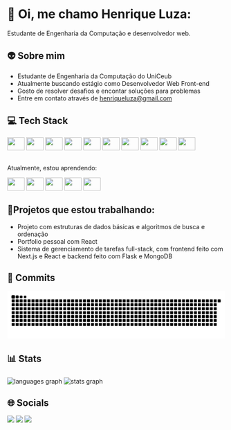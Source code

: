 # 👾 Oi, me chamo Henrique Luza:

<!--
**henriqueluza/henriqueluza** is a ✨ _special_ ✨ repository because its `README.md` (this file) appears on your GitHub profile.
Here are some ideas to get you started:

- 🔭 I’m currently working on ...
- 🌱 I’m currently learning ...
- 👯 I’m looking to collaborate on ...
- 🤔 I’m looking for help with ...
- 💬 Ask me about ...
- 📫 How to reach me: ...
- 😄 Pronouns: ...
- ⚡ Fun fact: ...
-->

Estudante de Engenharia da Computação e desenvolvedor web.

## 👽 Sobre mim

* Estudante de Engenharia da Computação do UniCeub
* Atualmente buscando estágio como Desenvolvedor Web Front-end
* Gosto de resolver desafios e encontar soluções para problemas
* Entre em contato através de henriqueluza@gmail.com

## 💻 Tech Stack


<div>

<img height="30" width="40" src="https://cdn.jsdelivr.net/gh/devicons/devicon@latest/icons/git/git-original.svg" />

<img height="30" width="40" src="https://cdn.jsdelivr.net/gh/devicons/devicon@latest/icons/html5/html5-original.svg" />

<img height="30" width="40" src="https://cdn.jsdelivr.net/gh/devicons/devicon@latest/icons/css3/css3-original.svg" />

<img height="30" width="40" src="https://cdn.jsdelivr.net/gh/devicons/devicon@latest/icons/javascript/javascript-original.svg" />

<img  height="30" width="40" src="https://cdn.jsdelivr.net/gh/devicons/devicon@latest/icons/bootstrap/bootstrap-original.svg" />

<img  height="30" width="40" src="https://cdn.jsdelivr.net/gh/devicons/devicon@latest/icons/tailwindcss/tailwindcss-original.svg" />     
    
<img height="30" width="40" src="https://cdn.jsdelivr.net/gh/devicons/devicon@latest/icons/java/java-original.svg" />   

<img height="30" width="40" src="https://cdn.jsdelivr.net/gh/devicons/devicon@latest/icons/mysql/mysql-original.svg" />     
   
<img height="30" width="40" src="https://cdn.jsdelivr.net/gh/devicons/devicon@latest/icons/python/python-original.svg" />

<img height="30" width="40" src="https://cdn.jsdelivr.net/gh/devicons/devicon@latest/icons/c/c-original.svg" />
</div>

##

Atualmente, estou aprendendo:

<div>
<img height="30" width="40" src="https://cdn.jsdelivr.net/gh/devicons/devicon@latest/icons/java/java-original.svg" />

 <img height="30" width="40" src="https://cdn.jsdelivr.net/gh/devicons/devicon@latest/icons/react/react-original.svg" />

<img height="30" width="40" src="https://cdn.jsdelivr.net/gh/devicons/devicon@latest/icons/mongodb/mongodb-original.svg" />

<img height="30" width="40" src="https://cdn.jsdelivr.net/gh/devicons/devicon@latest/icons/flask/flask-original.svg" />

<img height="30" width="40" src="https://cdn.jsdelivr.net/gh/devicons/devicon@latest/icons/nextjs/nextjs-original.svg" />
                    
   
</div>

## 💭Projetos que estou trabalhando:

* Projeto com estruturas de dados básicas e algoritmos de busca e ordenação
* Portfolio pessoal com React
* Sistema de gerenciamento de tarefas full-stack, com frontend feito com Next.js e React e backend feito com Flask e MongoDB
          

## 🐍 Commits

<div>
 <img src="https://raw.githubusercontent.com/henriqueluza/henriqueluza/output/snake.svg" alt="Snake animation" />
</div>


## 📊 Stats

###

<div>
  <img src="https://github-readme-stats.vercel.app/api/top-langs?username=henriqueluza&locale=en&hide_title=false&layout=compact&card_width=320&langs_count=9&theme=dracula&hide_border=false&order=2" height="150" alt="languages graph"  />
  <img src="https://github-readme-stats.vercel.app/api?username=henriqueluza&hide_title=false&hide_rank=false&show_icons=true&include_all_commits=true&count_private=true&disable_animations=false&theme=dracula&locale=en&hide_border=false&order=1" height="150" alt="stats graph"  />
</div>

###


## 🌐 Socials

<a href="https://discord.com/invite/hluza"><img src="https://img.shields.io/badge/Discord-7289DA?style=for-the-badge&logo=discord&logoColor=white"></a>
<a href="https://leetcode.com/u/henriqueluza/"><img src="https://img.shields.io/badge/-LeetCode-FFA116?style=for-the-badge&logo=LeetCode&logoColor=black"></a>
<a href="https://linkedin.com/in/henrique-luza"><img src="https://img.shields.io/badge/LinkedIn-0077B5?style=for-the-badge&logo=linkedin&logoColor=white"></a>




